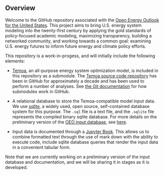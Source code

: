 ## Overview ##
Welcome to the GitHub repository associated with the [Open Energy Outlook for the United States](https://openenergyoutlook.org/). This project aims to bring U.S. energy system modeling into the twenty-first century by applying the gold standards of policy-focused academic modeling, maximizing transparency, building a networked community, and working towards a common goal: examining U.S. energy futures to inform future energy and climate policy efforts.

This repository is a work-in-progess, and will initially include the following elements:
* [Temoa](https://temoacloud.com/), an all-purpose energy system optimization model, is included in this repository as a submodule. The [Temoa source code repository](https://github.com/TemoaProject/temoa) has been in GitHub for approximately a decade and has been used to perform a number of analyses. See [the Git documentation](https://git-scm.com/book/en/v2/Git-Tools-Submodules) for how submodules work in GitHub.

* A relational database to store the Temoa-compatible model input data. We use [sqlite](https://sqlite.org/index.html), a widely  used, open source, self-contained database system for this purpose. The ```.sql``` file is a text file, and the ```.sqlite``` file represents the compiled binary sqlite database. For more details on the preliminary version of the [OEO input database](US_Regional.sqlite), see [here](InputDatabase_README.md).

* Input data is documented through a [Jupyter Book](https://jupyterbook.org/intro.html). This allows us to combine formatted text through the use of mark down with the ability to execute code, include sqlite database queries that render the input data in a convenient tabular form.

Note that we are currently working on a preliminary version of the input database and documentation, and we will be sharing it in stages as it is developed.